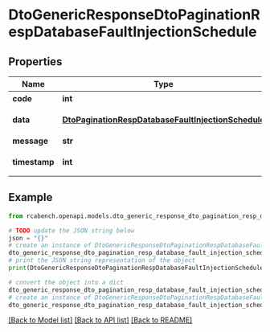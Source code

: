 # DtoGenericResponseDtoPaginationRespDatabaseFaultInjectionSchedule


## Properties

Name | Type | Description | Notes
------------ | ------------- | ------------- | -------------
**code** | **int** | 状态码 | [optional] 
**data** | [**DtoPaginationRespDatabaseFaultInjectionSchedule**](DtoPaginationRespDatabaseFaultInjectionSchedule.md) | 泛型类型的数据 | [optional] 
**message** | **str** | 响应消息 | [optional] 
**timestamp** | **int** | 响应生成时间 | [optional] 

## Example

```python
from rcabench.openapi.models.dto_generic_response_dto_pagination_resp_database_fault_injection_schedule import DtoGenericResponseDtoPaginationRespDatabaseFaultInjectionSchedule

# TODO update the JSON string below
json = "{}"
# create an instance of DtoGenericResponseDtoPaginationRespDatabaseFaultInjectionSchedule from a JSON string
dto_generic_response_dto_pagination_resp_database_fault_injection_schedule_instance = DtoGenericResponseDtoPaginationRespDatabaseFaultInjectionSchedule.from_json(json)
# print the JSON string representation of the object
print(DtoGenericResponseDtoPaginationRespDatabaseFaultInjectionSchedule.to_json())

# convert the object into a dict
dto_generic_response_dto_pagination_resp_database_fault_injection_schedule_dict = dto_generic_response_dto_pagination_resp_database_fault_injection_schedule_instance.to_dict()
# create an instance of DtoGenericResponseDtoPaginationRespDatabaseFaultInjectionSchedule from a dict
dto_generic_response_dto_pagination_resp_database_fault_injection_schedule_from_dict = DtoGenericResponseDtoPaginationRespDatabaseFaultInjectionSchedule.from_dict(dto_generic_response_dto_pagination_resp_database_fault_injection_schedule_dict)
```
[[Back to Model list]](../README.md#documentation-for-models) [[Back to API list]](../README.md#documentation-for-api-endpoints) [[Back to README]](../README.md)


